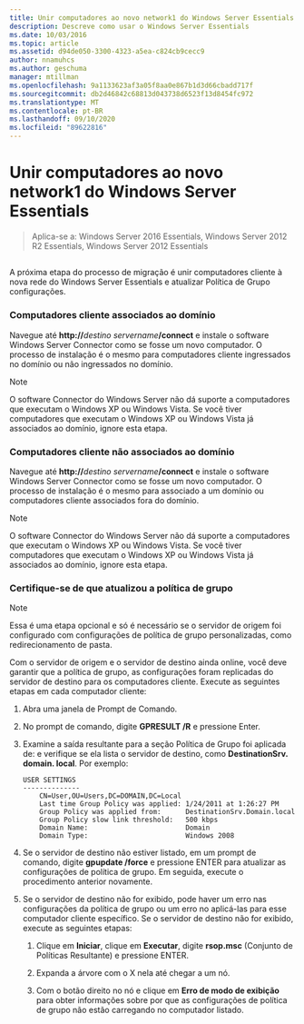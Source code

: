 ```yaml
---
title: Unir computadores ao novo network1 do Windows Server Essentials
description: Descreve como usar o Windows Server Essentials
ms.date: 10/03/2016
ms.topic: article
ms.assetid: d94de050-3300-4323-a5ea-c824cb9cecc9
author: nnamuhcs
ms.author: geschuma
manager: mtillman
ms.openlocfilehash: 9a1133623af3a05f8aa0e867b1d3d66cbadd717f
ms.sourcegitcommit: db2d46842c68813d043738d6523f13d8454fc972
ms.translationtype: MT
ms.contentlocale: pt-BR
ms.lasthandoff: 09/10/2020
ms.locfileid: "89622816"
---
```

# <a name="join-computers-to-the-new-windows-server-essentials-network1"></a>Unir computadores ao novo network1 do Windows Server Essentials

>Aplica-se a: Windows Server 2016 Essentials, Windows Server 2012 R2 Essentials, Windows Server 2012 Essentials

##  <a name="BKMK_JoinComputers"></a>
 A próxima etapa do processo de migração é unir computadores cliente à nova rede do Windows Server Essentials e atualizar Política de Grupo configurações.

### <a name="domain-joined-client-computers"></a>Computadores cliente associados ao domínio
 Navegue até **http://**<em>destino servername</em>**/connect** e instale o software Windows Server Connector como se fosse um novo computador. O processo de instalação é o mesmo para computadores cliente ingressados no domínio ou não ingressados no domínio.

> [!NOTE]
>  O software Connector do Windows Server não dá suporte a computadores que executam o Windows XP ou Windows Vista. Se você tiver computadores que executam o Windows XP ou Windows Vista já associados ao domínio, ignore esta etapa.

### <a name="non-domain-joined-client-computers"></a>Computadores cliente não associados ao domínio
 Navegue até **http://**<em>destino servername</em>**/connect** e instale o software Windows Server Connector como se fosse um novo computador. O processo de instalação é o mesmo para associado a um domínio ou computadores cliente associados fora do domínio.

> [!NOTE]
>  O software Connector do Windows Server não dá suporte a computadores que executam o Windows XP ou Windows Vista. Se você tiver computadores que executam o Windows XP ou Windows Vista já associados ao domínio, ignore esta etapa.

### <a name="ensure-that-group-policy-has-updated"></a>Certifique-se de que atualizou a política de grupo

> [!NOTE]
>  Essa é uma etapa opcional e só é necessário se o servidor de origem foi configurado com configurações de política de grupo personalizadas, como redirecionamento de pasta.

 Com o servidor de origem e o servidor de destino ainda online, você deve garantir que a política de grupo, as configurações foram replicadas do servidor de destino para os computadores cliente. Execute as seguintes etapas em cada computador cliente:

1.  Abra uma janela de Prompt de Comando.

2.  No prompt de comando, digite **GPRESULT /R** e pressione Enter.

3.  Examine a saída resultante para a seção Política de Grupo foi aplicada de: e verifique se ela lista o servidor de destino, como **DestinationSrv. domain. local**. Por exemplo:

    ```
    USER SETTINGS
    --------------
        CN=User,OU=Users,DC=DOMAIN,DC=Local
        Last time Group Policy was applied: 1/24/2011 at 1:26:27 PM
        Group Policy was applied from:      DestinationSrv.Domain.local
        Group Policy slow link threshold:   500 kbps
        Domain Name:                        Domain
        Domain Type:                        Windows 2008

    ```

4.  Se o servidor de destino não estiver listado, em um prompt de comando, digite  **gpupdate /force** e pressione ENTER para atualizar as configurações de política de grupo. Em seguida, execute o procedimento anterior novamente.

5.  Se o servidor de destino não for exibido, pode haver um erro nas configurações da política de grupo ou um erro no aplicá-las para esse computador cliente específico. Se o servidor de destino não for exibido, execute as seguintes etapas:

    1.  Clique em **Iniciar**, clique em **Executar**, digite **rsop.msc** (Conjunto de Políticas Resultante) e pressione ENTER.

    2.  Expanda a árvore com o X nela até chegar a um nó.

    3.  Com o botão direito no nó e clique em **Erro de modo de exibição** para obter informações sobre por que as configurações de política de grupo não estão carregando no computador listado.

